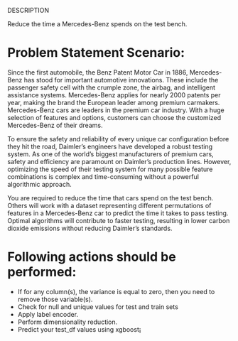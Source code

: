 DESCRIPTION

Reduce the time a Mercedes-Benz spends on the test bench.

# Problem Statement Scenario:
Since the first automobile, the Benz Patent Motor Car in 1886, Mercedes-Benz has stood for important automotive innovations. 
These include the passenger safety cell with the crumple zone, the airbag, and intelligent assistance systems. 
Mercedes-Benz applies for nearly 2000 patents per year, making the brand the European leader among premium carmakers. 
Mercedes-Benz cars are leaders in the premium car industry. With a huge selection of features and options, customers can choose the customized Mercedes-Benz of their dreams.

To ensure the safety and reliability of every unique car configuration before they hit the road, Daimler’s engineers have developed a robust testing system. 
As one of the world’s biggest manufacturers of premium cars, safety and efficiency are paramount on Daimler’s production lines. 
However, optimizing the speed of their testing system for many possible feature combinations is complex and time-consuming without a powerful algorithmic approach.

You are required to reduce the time that cars spend on the test bench. 
Others will work with a dataset representing different permutations of features in a Mercedes-Benz car to predict the time it takes to pass testing.
Optimal algorithms will contribute to faster testing, resulting in lower carbon dioxide emissions without reducing Daimler’s standards.

# Following actions should be performed:
* If for any column(s), the variance is equal to zero, then you need to remove those variable(s).
* Check for null and unique values for test and train sets
* Apply label encoder.
* Perform dimensionality reduction.
* Predict your test_df values using xgboost¡